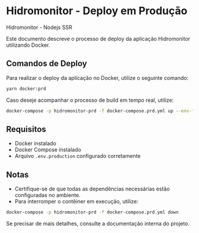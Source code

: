# Hidromonitor - Deploy em Produção
Hidromonitor - Nodejs SSR


Este documento descreve o processo de deploy da aplicação Hidromonitor utilizando Docker.

## Comandos de Deploy

Para realizar o deploy da aplicação no Docker, utilize o seguinte comando:

```sh
yarn docker:prd
```

Caso deseje acompanhar o processo de build em tempo real, utilize:

```sh
docker-compose -p hidromonitor-prd -f docker-compose.prd.yml up --env-file ./.env.production --build
```

## Requisitos

- Docker instalado
- Docker Compose instalado
- Arquivo `.env.production` configurado corretamente

## Notas

- Certifique-se de que todas as dependências necessárias estão configuradas no ambiente.
- Para interromper o contêiner em execução, utilize:

```sh
docker-compose -p hidromonitor-prd -f docker-compose.prd.yml down
```

Se precisar de mais detalhes, consulte a documentação interna do projeto.

